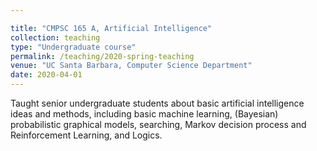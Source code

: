 ```yaml
---

title: "CMPSC 165 A, Artificial Intelligence"
collection: teaching
type: "Undergraduate course"
permalink: /teaching/2020-spring-teaching
venue: "UC Santa Barbara, Computer Science Department"
date: 2020-04-01
---
```


Taught senior undergraduate students about basic artificial intelligence ideas and methods, including basic machine learning, (Bayesian) probabilistic graphical models, searching, Markov decision process and Reinforcement Learning, and Logics. 
<!--
---
title: "Teaching experience 2"
collection: teaching
type: "Workshop"
permalink: /teaching/2015-spring-teaching-1
venue: "University 1, Department"
date: 2015-01-01
location: "City, Country"
---

This is a description of a teaching experience. You can use markdown like any other post.

Heading 1
======

Heading 2
======

Heading 3
======
-->
